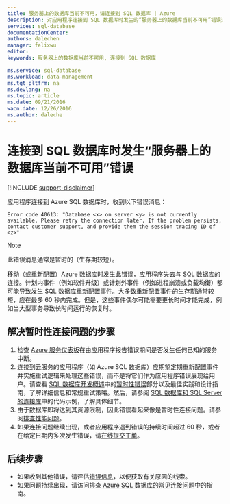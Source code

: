 ```yaml
---
title: 服务器上的数据库当前不可用，请连接到 SQL 数据库 | Azure
description: 对应用程序连接到 SQL 数据库时发生的“服务器上的数据库当前不可用”错误进行排查。
services: sql-database
documentationCenter: 
authors: dalechen
manager: felixwu
editor: 
keywords: 服务器上的数据库当前不可用, 连接到 SQL 数据库

ms.service: sql-database
ms.workload: data-management
ms.tgt_pltfrm: na
ms.devlang: na
ms.topic: article
ms.date: 09/21/2016
wacn.date: 12/26/2016
ms.author: daleche
---
```


# 连接到 SQL 数据库时发生“服务器上的数据库当前不可用”错误
[!INCLUDE [support-disclaimer](../../includes/support-disclaimer.md)]

应用程序连接到 Azure SQL 数据库时，收到以下错误消息：

```
Error code 40613: "Database <x> on server <y> is not currently available. Please retry the connection later. If the problem persists, contact customer support, and provide them the session tracing ID of <z>"
```

> [!NOTE]
> 此错误消息通常是暂时的（生存期较短）。

移动（或重新配置）Azure 数据库时发生此错误，应用程序失去与 SQL 数据库的连接。计划内事件（例如软件升级）或计划外事件（例如进程崩溃或负载均衡）都可能导致发生 SQL 数据库重新配置事件。大多数重新配置事件的生存期通常较短，应在最多 60 秒内完成。但是，这些事件偶尔可能需要更长时间才能完成，例如当大型事务导致长时间运行的恢复时。

## 解决暂时性连接问题的步骤
1. 检查 [Azure 服务仪表板](https://www.azure.cn/support/service-dashboard/)在由应用程序报告错误期间是否发生任何已知的服务中断。
2. 连接到云服务的应用程序（如 Azure SQL 数据库）应期望定期重新配置事件并实施重试逻辑来处理这些错误，而不是将它们作为应用程序错误展现给用户。请查看 [SQL 数据库开发概述](./sql-database-develop-overview.md)中的[暂时性错误](./sql-database-connectivity-issues.md)部分以及最佳实践和设计指南，了解详细信息和常规重试策略。然后，请参阅 [SQL 数据库和 SQL Server 的连接库](./sql-database-libraries.md)中的代码示例，了解具体细节。
3. 由于数据库即将达到其资源限制，因此错误看起来像是暂时性连接问题。请参阅[排查性能问题](./sql-database-troubleshoot-performance.md)。
4. 如果连接问题继续出现，或者应用程序遇到错误的持续时间超过 60 秒，或者在给定日期内多次发生错误，请[在线提交工单](https://www.azure.cn/support/support-ticket-form/?l=zh-cn)。

## 后续步骤
- 如果收到其他错误，请评估[错误信息](./sql-database-develop-error-messages.md)，以便获取有关原因的线索。
- 如果问题持续出现，请访问[排查 Azure SQL 数据库的常见连接问题](./sql-database-troubleshoot-common-connection-issues.md)中的指南。

<!---HONumber=Mooncake_Quality_Review_1215_2016-->